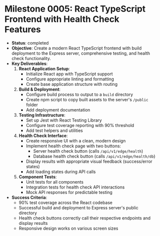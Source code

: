 # Milestone 0005: React TypeScript Frontend with Health Check Features

- **Status**: completed
- **Objective**: Create a modern React TypeScript frontend with build deployment to the Express server, comprehensive testing, and health check functionality.
- **Key Deliverables**:
  1.  **React Application Setup**:
      - Initialize React app with TypeScript support
      - Configure appropriate linting and formatting
      - Create base application structure with routing
  2.  **Build & Deployment**:
      - Configure build process to output to a `build` directory
      - Create npm script to copy built assets to the server's `/public` folder
      - Add deployment documentation
  3.  **Testing Infrastructure**:
      - Set up Jest with React Testing Library
      - Configure test coverage reporting with 90% threshold
      - Add test helpers and utilities
  4.  **Health Check Interface**:
      - Create responsive UI with a clean, modern design
      - Implement health check page with two buttons:
        - Server health check button (calls `/api/v1/edge/health`)
        - Database health check button (calls `/api/v1/edge/health/db`)
      - Display results with appropriate visual feedback (success/error states)
      - Add loading states during API calls
  5.  **Component Tests**:
      - Unit tests for all components
      - Integration tests for health check API interactions
      - Mock API responses for predictable testing
- **Success Criteria**:
  - 90% test coverage across the React codebase
  - Successful build and deployment to Express server's public directory
  - Health check buttons correctly call their respective endpoints and display results
  - Responsive design works on various screen sizes
